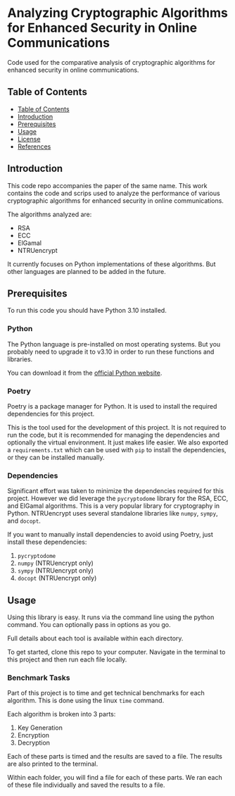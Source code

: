 # Analyzing Cryptographic Algorithms for Enhanced Security in Online Communications

Code used for the comparative analysis of cryptographic algorithms for enhanced security in online communications.

## Table of Contents

  - [Table of Contents](#table-of-contents)
  - [Introduction](#introduction)
  - [Prerequisites](#prerequisites)
  - [Usage](#usage)
  - [License](#license)
  - [References](#references)

## Introduction

This code repo accompanies the paper of the same name. This work contains the code and scrips used to analyze the 
performance of various cryptographic algorithms for enhanced security in online communications. 

The algorithms analyzed are:

- RSA
- ECC
- ElGamal
- NTRUencrypt

It currently focuses on Python implementations of these algorithms. But other languages are planned to be added in the
future.

## Prerequisites

To run this code you should have Python 3.10 installed. 

### Python

The Python language is pre-installed on most operating systems. But you probably need to upgrade it to v3.10 in order
to run these functions and libraries.

You can download it from the [official Python website](https://www.python.org/downloads/).

### Poetry

Poetry is a package manager for Python. It is used to install the required dependencies for this project.

This is the tool used for the development of this project. It is not required to run the code, but it is recommended for
managing the dependencies and optionally the virtual environment. It just makes life easier. We also exported a 
`requirements.txt` which can be used with `pip` to install the dependencies, or they can be installed manually.

### Dependencies

Significant effort was taken to minimize the dependencies required for this project. However we did leverage the 
`pycryptodome` library for the RSA, ECC, and ElGamal algorithms. This is a very popular library for cryptography in 
Python. NTRUencrypt uses several standalone libraries like `numpy`, `sympy`, and `docopt`.

If you want to manually install dependencies to avoid using Poetry, just install these dependencies:

1. `pycryptodome`
2. `numpy` (NTRUencrypt only)
3. `sympy` (NTRUencrypt only)
4. `docopt` (NTRUencrypt only)

## Usage

Using this library is easy. It runs via the command line using the python command. You can optionally pass in options as
you go. 

Full details about each tool is available within each directory.

To get started, clone this repo to your computer. Navigate in the terminal to this project and then run each file 
locally.

### Benchmark Tasks

Part of this project is to time and get technical benchmarks for each algorithm. This is done using the linux `time` 
command.

Each algorithm is broken into 3 parts:

1. Key Generation
2. Encryption
3. Decryption

Each of these parts is timed and the results are saved to a file. The results are also printed to the terminal.

Within each folder, you will find a file for each of these parts. We ran each of these file individually and saved the
results to a file.

